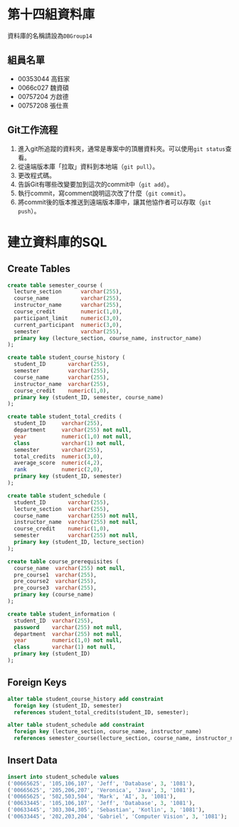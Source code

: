 # 第十四組資料庫
資料庫的名稱請設為`DBGroup14`

## 組員名單
 - 00353044 高鈺家
 - 0066c027 魏資碩
 - 00757204 方啟德
 - 00757208 張仕熹

## Git工作流程
1. 進入git所追蹤的資料夾，通常是專案中的頂層資料夾。可以使用`git status`查看。
2. 從遠端版本庫「拉取」資料到本地端（`git pull`）。
3. 更改程式碼。
4. 告訴Git有哪些改變要加到這次的commit中（`git add`）。
5. 執行commit，寫comment說明這次改了什麼（`git commit`）。
6. 將commit後的版本推送到遠端版本庫中，讓其他協作者可以存取（`git push`）。

# 建立資料庫的SQL
## Create Tables
```sql
create table semester_course (
  lecture_section      varchar(255),
  course_name          varchar(255),
  instructor_name      varchar(255),
  course_credit        numeric(1,0),
  participant_limit    numeric(3,0),
  current_participant  numeric(3,0),
  semester             varchar(255),
  primary key (lecture_section, course_name, instructor_name)
);
```

```sql
create table student_course_history (
  student_ID       varchar(255),
  semester         varchar(255),
  course_name      varchar(255),
  instructor_name  varchar(255),
  course_credit    numeric(1,0),
  primary key (student_ID, semester, course_name)
);
```

```sql
create table student_total_credits (
  student_ID     varchar(255),
  department     varchar(255) not null,
  year           numeric(1,0) not null,
  class          varchar(1) not null,
  semester       varchar(255),
  total_credits  numeric(3,0),
  average_score  numeric(4,2),
  rank           numeric(2,0),
  primary key (student_ID, semester) 
);
```

```sql
create table student_schedule (
  student_ID       varchar(255),
  lecture_section  varchar(255),
  course_name      varchar(255) not null,
  instructor_name  varchar(255) not null,
  course_credit    numeric(1,0),
  semester         varchar(255) not null,
  primary key (student_ID, lecture_section)
);
```

```sql
create table course_prerequisites (
  course_name  varchar(255) not null,
  pre_course1  varchar(255),
  pre_course2  varchar(255),
  pre_course3  varchar(255),
  primary key (course_name)
);
```

```sql
create table student_information (
  student_ID  varchar(255),
  password    varchar(255) not null,
  department  varchar(255) not null,
  year        numeric(1,0) not null,
  class       varchar(1) not null,
  primary key (student_ID)
);
```

## Foreign Keys
```sql
alter table student_course_history add constraint
  foreign key (student_ID, semester)
  references student_total_credits(student_ID, semester);
```

```sql
alter table student_schedule add constraint
  foreign key (lecture_section, course_name, instructor_name)
  references semester_course(lecture_section, course_name, instructor_name);
```

## Insert Data
```sql
insert into student_schedule values
('00665625', '105,106,107', 'Jeff', 'Database', 3, '1081'),
('00665625', '205,206,207', 'Veronica', 'Java', 3, '1081'),
('00665625', '502,503,504', 'Mark', 'AI', 3, '1081'),
('00633445', '105,106,107', 'Jeff', 'Database', 3, '1081'),
('00633445', '303,304,305', 'Sebastian', 'Kotlin', 3, '1081'),
('00633445', '202,203,204', 'Gabriel', 'Computer Vision', 3, '1081');
```